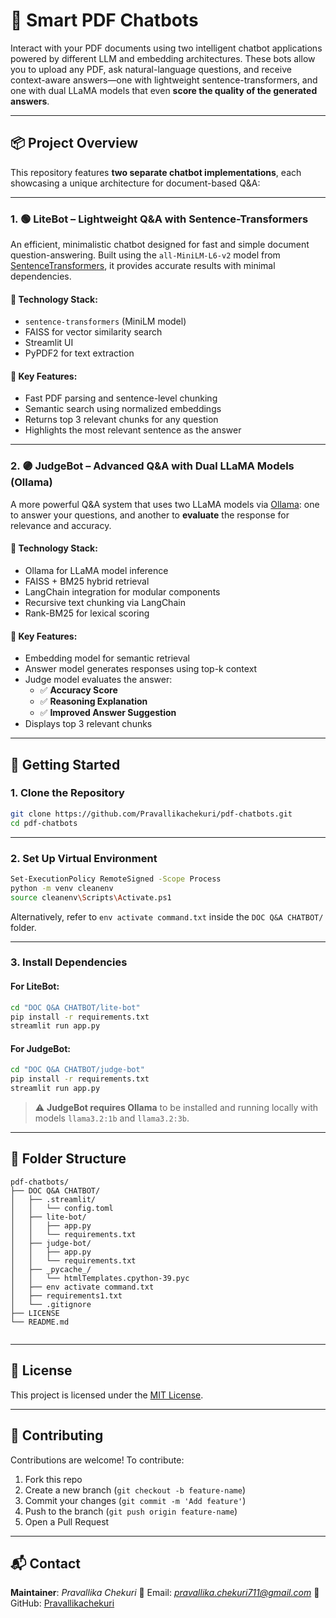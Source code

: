 # 🧠 Smart PDF Chatbots

Interact with your PDF documents using two intelligent chatbot applications powered by different LLM and embedding architectures. These bots allow you to upload any PDF, ask natural-language questions, and receive context-aware answers—one with lightweight sentence-transformers, and one with dual LLaMA models that even **score the quality of the generated answers**.

---

## 📦 Project Overview

This repository features **two separate chatbot implementations**, each showcasing a unique architecture for document-based Q&A:

---

### 1. 🟢 **LiteBot** – Lightweight Q&A with Sentence-Transformers

An efficient, minimalistic chatbot designed for fast and simple document question-answering. Built using the `all-MiniLM-L6-v2` model from [SentenceTransformers](https://www.sbert.net/), it provides accurate results with minimal dependencies.

#### 🔹 Technology Stack:
- `sentence-transformers` (MiniLM model)
- FAISS for vector similarity search
- Streamlit UI
- PyPDF2 for text extraction

#### 🔹 Key Features:
- Fast PDF parsing and sentence-level chunking
- Semantic search using normalized embeddings
- Returns top 3 relevant chunks for any question
- Highlights the most relevant sentence as the answer


---

### 2. 🟣 **JudgeBot** – Advanced Q&A with Dual LLaMA Models (Ollama)

A more powerful Q&A system that uses two LLaMA models via [Ollama](https://ollama.com/): one to answer your questions, and another to **evaluate** the response for relevance and accuracy.

#### 🔹 Technology Stack:
- Ollama for LLaMA model inference
- FAISS + BM25 hybrid retrieval
- LangChain integration for modular components
- Recursive text chunking via LangChain
- Rank-BM25 for lexical scoring

#### 🔹 Key Features:
- Embedding model for semantic retrieval
- Answer model generates responses using top-k context
- Judge model evaluates the answer:
  - ✅ **Accuracy Score**
  - ✅ **Reasoning Explanation**
  - ✅ **Improved Answer Suggestion**
- Displays top 3 relevant chunks


---

## 🚀 Getting Started

### 1. Clone the Repository

```bash
git clone https://github.com/Pravallikachekuri/pdf-chatbots.git
cd pdf-chatbots
````

---

### 2. Set Up Virtual Environment

```bash
Set-ExecutionPolicy RemoteSigned -Scope Process   
python -m venv cleanenv
source cleanenv\Scripts\Activate.ps1
```

Alternatively, refer to `env activate command.txt` inside the `DOC Q&A CHATBOT/` folder.

---

### 3. Install Dependencies

#### For LiteBot:

```bash
cd "DOC Q&A CHATBOT/lite-bot"
pip install -r requirements.txt
streamlit run app.py
```

#### For JudgeBot:

```bash
cd "DOC Q&A CHATBOT/judge-bot"
pip install -r requirements.txt
streamlit run app.py
```

> ⚠️ **JudgeBot requires Ollama** to be installed and running locally with models `llama3.2:1b` and `llama3.2:3b`.

---

## 📂 Folder Structure

```
pdf-chatbots/
├── DOC Q&A CHATBOT/
│   ├── .streamlit/
│   │   └── config.toml
│   ├── lite-bot/
│   │   ├── app.py
│   │   └── requirements.txt
│   ├── judge-bot/
│   │   ├── app.py
│   │   └── requirements.txt
│   ├── _pycache_/
│   │   └── htmlTemplates.cpython-39.pyc
│   ├── env activate command.txt
│   ├── requirements1.txt
│   └── .gitignore                
├── LICENSE
└── README.md


```

---

## 📝 License

This project is licensed under the [MIT License](./LICENSE).

---

## 🤝 Contributing

Contributions are welcome!
To contribute:

1. Fork this repo
2. Create a new branch (`git checkout -b feature-name`)
3. Commit your changes (`git commit -m 'Add feature'`)
4. Push to the branch (`git push origin feature-name`)
5. Open a Pull Request

---

## 📬 Contact

**Maintainer**: *Pravallika Chekuri*
📧 Email: *[pravallika.chekuri711@gmail.com](mailto:pravallika.chekuri711@gmail.com)*
🔗 GitHub: [Pravallikachekuri](https://github.com/Pravallikachekuri)


